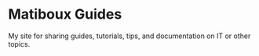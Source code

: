 # Matiboux Guides

My site for sharing guides, tutorials, tips, and documentation on IT or other topics.
